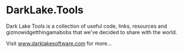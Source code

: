 # DarkLake.Tools

Dark Lake Tools is a collection of useful code, links, resources and gizmowidgetthingamabobs that we've decided to share with the world. 

Visit www.darklakesoftware.com for more...
